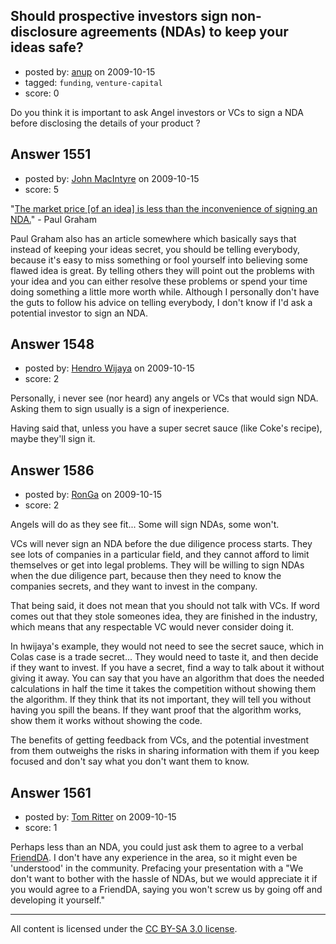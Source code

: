 ## Should prospective investors sign non-disclosure agreements (NDAs) to keep your ideas safe?

- posted by: [anup](https://stackexchange.com/users/-1/475-anup) on 2009-10-15
- tagged: `funding`, `venture-capital`
- score: 0

Do you think it is important to ask Angel investors or VCs to sign a NDA before disclosing the details of your product ?


## Answer 1551

- posted by: [John MacIntyre](https://stackexchange.com/users/-1/760-john-macintyre) on 2009-10-15
- score: 5

<p>"<a href="http://www.paulgraham.com/start.html" rel="nofollow">The market price [of an idea] is less than the inconvenience of signing an NDA.</a>" - Paul Graham</p>

<p>Paul Graham also has an article somewhere which basically says that instead of keeping your ideas secret, you should be telling everybody, because it's easy to miss something or fool yourself into believing some flawed idea is great.  By telling others they will point out the problems with your idea and you can either resolve these problems or spend your time doing something a little more worth while.  Although I personally don't have the guts to follow his advice on telling everybody, I don't know if I'd ask a potential investor to sign an NDA.</p>



## Answer 1548

- posted by: [Hendro Wijaya](https://stackexchange.com/users/-1/115-hendro-wijaya) on 2009-10-15
- score: 2

Personally, i never see (nor heard) any angels or VCs that would sign NDA. Asking them to sign usually is a sign of inexperience.

Having said that, unless you have a super secret sauce (like Coke's recipe), maybe they'll sign it.


## Answer 1586

- posted by: [RonGa](https://stackexchange.com/users/-1/218-ronga) on 2009-10-15
- score: 2

Angels will do as they see fit...  Some will sign NDAs, some won't.

VCs will never sign an NDA before the due diligence process starts.  They see lots of companies in a particular field, and they cannot afford to limit themselves or get into legal problems.  They will be willing to sign NDAs when the due diligence part, because then they need to know the companies secrets, and they want to invest in the company.

That being said, it does not mean that you should not talk with VCs.  If word comes out that they stole someones idea, they are finished in the industry, which means that any respectable VC would never consider doing it.

In hwijaya's example, they would not need to see the secret sauce, which in Colas case is a trade secret...  They would need to taste it, and then decide if they want to invest.  If you have a secret, find a way to talk about it without giving it away.  You can say that you have an algorithm that does the needed calculations in half the time it takes the competition without showing them the algorithm.  If they think that its not important, they will tell you without having you spill the beans.  If they want proof that the algorithm works, show them it works without showing the code.

The benefits of getting feedback from VCs, and the potential investment from them outweighs the risks in sharing information with them if you keep focused and don't say what you don't want them to know.


## Answer 1561

- posted by: [Tom Ritter](https://stackexchange.com/users/-1/50-tom-ritter) on 2009-10-15
- score: 1

Perhaps less than an NDA, you could just ask them to agree to a verbal [FriendDA](http://www.friendda.org/).  I don't have any experience in the area, so it might even be 'understood' in the community. Prefacing your presentation with a "We don't want to bother with the hassle of NDAs, but we would appreciate it if you would agree to a FriendDA, saying you won't screw us by going off and developing it yourself."



---

All content is licensed under the [CC BY-SA 3.0 license](https://creativecommons.org/licenses/by-sa/3.0/).
